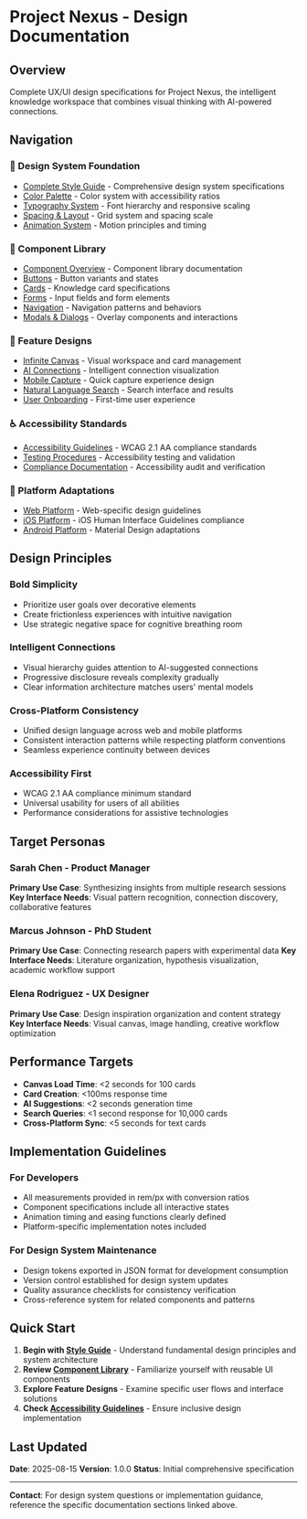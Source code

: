 # Project Nexus - Design Documentation

## Overview
Complete UX/UI design specifications for Project Nexus, the intelligent knowledge workspace that combines visual thinking with AI-powered connections.

## Navigation

### 🎨 Design System Foundation
- [Complete Style Guide](./design-system/style-guide.md) - Comprehensive design system specifications
- [Color Palette](./design-system/tokens/colors.md) - Color system with accessibility ratios
- [Typography System](./design-system/tokens/typography.md) - Font hierarchy and responsive scaling
- [Spacing & Layout](./design-system/tokens/spacing.md) - Grid system and spacing scale
- [Animation System](./design-system/tokens/animations.md) - Motion principles and timing

### 🧩 Component Library
- [Component Overview](./design-system/components/README.md) - Component library documentation
- [Buttons](./design-system/components/buttons.md) - Button variants and states
- [Cards](./design-system/components/cards.md) - Knowledge card specifications
- [Forms](./design-system/components/forms.md) - Input fields and form elements
- [Navigation](./design-system/components/navigation.md) - Navigation patterns and behaviors
- [Modals & Dialogs](./design-system/components/modals.md) - Overlay components and interactions

### 🚀 Feature Designs
- [Infinite Canvas](./features/infinite-canvas/README.md) - Visual workspace and card management
- [AI Connections](./features/ai-connections/README.md) - Intelligent connection visualization
- [Mobile Capture](./features/mobile-capture/README.md) - Quick capture experience design
- [Natural Language Search](./features/search-query/README.md) - Search interface and results
- [User Onboarding](./features/onboarding/README.md) - First-time user experience

### ♿ Accessibility Standards
- [Accessibility Guidelines](./accessibility/guidelines.md) - WCAG 2.1 AA compliance standards
- [Testing Procedures](./accessibility/testing.md) - Accessibility testing and validation
- [Compliance Documentation](./accessibility/compliance.md) - Accessibility audit and verification

### 📱 Platform Adaptations
- [Web Platform](./design-system/platform-adaptations/web.md) - Web-specific design guidelines
- [iOS Platform](./design-system/platform-adaptations/ios.md) - iOS Human Interface Guidelines compliance
- [Android Platform](./design-system/platform-adaptations/android.md) - Material Design adaptations

## Design Principles

### Bold Simplicity
- Prioritize user goals over decorative elements
- Create frictionless experiences with intuitive navigation
- Use strategic negative space for cognitive breathing room

### Intelligent Connections
- Visual hierarchy guides attention to AI-suggested connections
- Progressive disclosure reveals complexity gradually
- Clear information architecture matches users' mental models

### Cross-Platform Consistency
- Unified design language across web and mobile platforms
- Consistent interaction patterns while respecting platform conventions
- Seamless experience continuity between devices

### Accessibility First
- WCAG 2.1 AA compliance minimum standard
- Universal usability for users of all abilities
- Performance considerations for assistive technologies

## Target Personas

### Sarah Chen - Product Manager
**Primary Use Case**: Synthesizing insights from multiple research sessions
**Key Interface Needs**: Visual pattern recognition, connection discovery, collaborative features

### Marcus Johnson - PhD Student
**Primary Use Case**: Connecting research papers with experimental data
**Key Interface Needs**: Literature organization, hypothesis visualization, academic workflow support

### Elena Rodriguez - UX Designer
**Primary Use Case**: Design inspiration organization and content strategy
**Key Interface Needs**: Visual canvas, image handling, creative workflow optimization

## Performance Targets

- **Canvas Load Time**: <2 seconds for 100 cards
- **Card Creation**: <100ms response time
- **AI Suggestions**: <2 seconds generation time
- **Search Queries**: <1 second response for 10,000 cards
- **Cross-Platform Sync**: <5 seconds for text cards

## Implementation Guidelines

### For Developers
- All measurements provided in rem/px with conversion ratios
- Component specifications include all interactive states
- Animation timing and easing functions clearly defined
- Platform-specific implementation notes included

### For Design System Maintenance
- Design tokens exported in JSON format for development consumption
- Version control established for design system updates
- Quality assurance checklists for consistency verification
- Cross-reference system for related components and patterns

## Quick Start

1. **Begin with [Style Guide](./design-system/style-guide.md)** - Understand fundamental design principles and system architecture
2. **Review [Component Library](./design-system/components/README.md)** - Familiarize yourself with reusable UI components
3. **Explore Feature Designs** - Examine specific user flows and interface solutions
4. **Check [Accessibility Guidelines](./accessibility/guidelines.md)** - Ensure inclusive design implementation

## Last Updated
**Date**: 2025-08-15
**Version**: 1.0.0
**Status**: Initial comprehensive specification

---

**Contact**: For design system questions or implementation guidance, reference the specific documentation sections linked above.